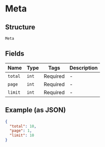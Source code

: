 
# Meta

## Structure

`Meta`

## Fields

| Name | Type | Tags | Description |
|  --- | --- | --- | --- |
| `total` | `int` | Required | - |
| `page` | `int` | Required | - |
| `limit` | `int` | Required | - |

## Example (as JSON)

```json
{
  "total": 10,
  "page": 1,
  "limit": 10
}
```

